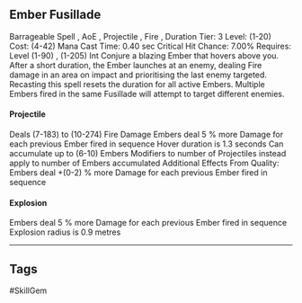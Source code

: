## Ember Fusillade
Barrageable
Spell , AoE , Projectile , Fire , Duration
Tier: 3
Level: (1-20)
Cost: (4-42) Mana
Cast Time: 0.40 sec
Critical Hit Chance: 7.00%
Requires: Level (1-90) , (1-205) Int
Conjure a blazing Ember that hovers above you. After a short duration, the Ember launches at an enemy, dealing Fire damage in an area on impact and prioritising the last enemy targeted. Recasting this spell resets the duration for all active Embers. Multiple Embers fired in the same Fusillade will attempt to target different enemies.
#### Projectile
Deals (7-183) to (10-274) Fire Damage
Embers deal 5 % more Damage for each previous Ember fired in sequence
Hover duration is 1.3 seconds
Can accumulate up to (6-10) Embers Modifiers to number of Projectiles instead apply to number of Embers accumulated
Additional Effects From Quality:
Embers deal +(0-2) % more Damage for each previous Ember fired in sequence
#### Explosion
Embers deal 5 % more Damage for each previous Ember fired in sequence
Explosion radius is 0.9 metres

---
## Tags
#SkillGem
